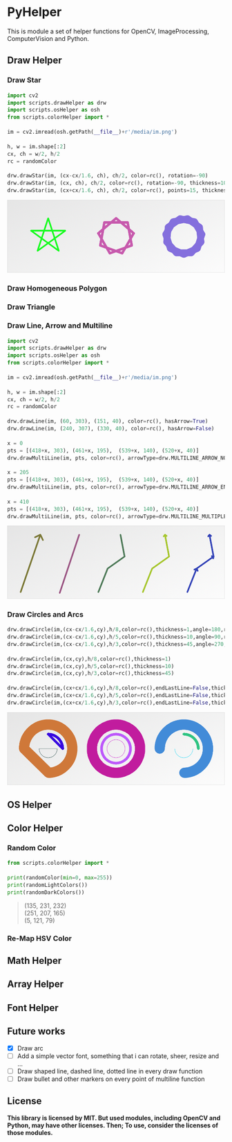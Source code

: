 # PyHelper
This is module a set of helper functions for OpenCV, ImageProcessing, ComputerVision and Python.

## Draw Helper
### Draw Star

~~~python
import cv2
import scripts.drawHelper as drw
import scripts.osHelper as osh
from scripts.colorHelper import *
 
im = cv2.imread(osh.getPath(__file__)+r'/media/im.png')

h, w = im.shape[:2]
cx, ch = w/2, h/2
rc = randomColor

drw.drawStar(im, (cx-cx/1.6, ch), ch/2, color=rc(), rotation=-90)
drw.drawStar(im, (cx, ch), ch/2, color=rc(), rotation=-90, thickness=10, points=9)
drw.drawStar(im, (cx+cx/1.6, ch), ch/2, color=rc(), points=15, thickness=30)
~~~

![im](showcase/drawStar4.png)

### Draw Homogeneous Polygon

### Draw Triangle

### Draw Line, Arrow and Multiline
~~~python
import cv2
import scripts.drawHelper as drw
import scripts.osHelper as osh
from scripts.colorHelper import *

im = cv2.imread(osh.getPath(__file__)+r'/media/im.png')

h, w = im.shape[:2]
cx, ch = w/2, h/2
rc = randomColor

drw.drawLine(im, (60, 303), (151, 40), color=rc(), hasArrow=True)
drw.drawLine(im, (240, 307), (330, 40), color=rc(), hasArrow=False)

x = 0
pts = [(418+x, 303), (461+x, 195),  (539+x, 140), (520+x, 40)]
drw.drawMultiLine(im, pts, color=rc(), arrowType=drw.MULTILINE_ARROW_NONE)

x = 205
pts = [(418+x, 303), (461+x, 195),  (539+x, 140), (520+x, 40)]
drw.drawMultiLine(im, pts, color=rc(), arrowType=drw.MULTILINE_ARROW_END)

x = 410
pts = [(418+x, 303), (461+x, 195),  (539+x, 140), (520+x, 40)]
drw.drawMultiLine(im, pts, color=rc(), arrowType=drw.MULTILINE_MULTIPLE_ARROW)
~~~

![im](showcase/drawMultiLine.png)

### Draw Circles and Arcs
~~~python
drw.drawCircle(im,(cx-cx/1.6,cy),h/8,color=rc(),thickness=1,angle=180,rotation=0)
drw.drawCircle(im,(cx-cx/1.6,cy),h/5,color=rc(),thickness=10,angle=90,rotation=-90)
drw.drawCircle(im,(cx-cx/1.6,cy),h/3,color=rc(),thickness=45,angle=270,rotation=-180)

drw.drawCircle(im,(cx,cy),h/8,color=rc(),thickness=1)
drw.drawCircle(im,(cx,cy),h/5,color=rc(),thickness=10)
drw.drawCircle(im,(cx,cy),h/3,color=rc(),thickness=45)

drw.drawCircle(im,(cx+cx/1.6,cy),h/8,color=rc(),endLastLine=False,thickness=1,angle=180,rotation=0)
drw.drawCircle(im,(cx+cx/1.6,cy),h/5,color=rc(),endLastLine=False,thickness=10,angle=90,rotation=-90)
drw.drawCircle(im,(cx+cx/1.6,cy),h/3,color=rc(),endLastLine=False,thickness=45,angle=270,rotation=-180)
~~~

![im](showcase/drawArc.png)

## OS Helper

## Color Helper
### Random Color
~~~python
from scripts.colorHelper import *

print(randomColor(min=0, max=255))
print(randomLightColors())
print(randomDarkColors())
~~~

>(135, 231, 232)   
>(251, 207, 165)   
>(5, 121, 79)

### Re-Map HSV Color

## Math Helper

## Array Helper

## Font Helper

## Future works
- [x] Draw arc
- [ ] Add a simple vector font, something that i can rotate, sheer, resize and ...
- [ ] Draw shaped line, dashed line, dotted line in every draw function
- [ ] Draw bullet and other markers on every point of multiline function

## License
**This library is licensed by MIT. But used modules, including OpenCV and Python, may have other licenses. Then; To use, consider the licenses of those modules.**